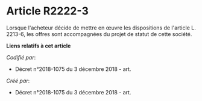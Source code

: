 # Article R2222-3

Lorsque l'acheteur décide de mettre en œuvre les dispositions de l'article L. 2213-6, les offres sont accompagnées du projet
de statut de cette société.

**Liens relatifs à cet article**

_Codifié par_:

  - Décret n°2018-1075 du 3 décembre 2018 - art.

_Créé par_:

  - Décret n°2018-1075 du 3 décembre 2018 - art.
